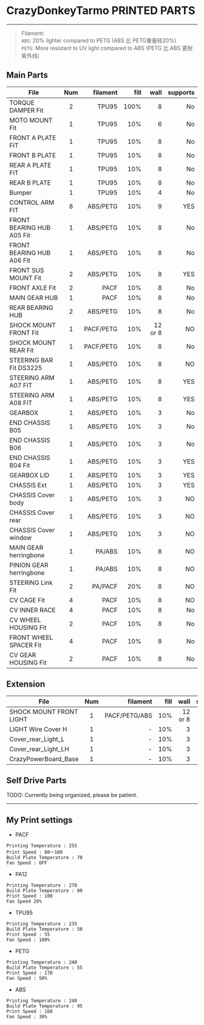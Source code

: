 # CrazyDonkeyTarmo PRINTED PARTS
---
> Filament:  
> `ABS`: 20% lighter compared to PETG  (ABS 比 PETG重量轻20%)  
> `PETG`: More resistant to UV light compared to ABS  (PETG 比 ABS 更耐紫外线)


## Main Parts
| File              | Num           | filament  | fill | wall| supports|
| ------------------|:-------------:| ---------:| ----:|----:|----:|
| TORQUE DAMPER Fit | 2 | TPU95 | 100% | 8 | No
| MOTO MOUNT Fit    | 1 | TPU95 | 10% | 6 | No
| FRONT A PLATE FIT | 1 | TPU95 | 10% | 8 | No
| FRONT B PLATE     | 1 | TPU95 | 10% | 8 | No
| REAR A PLATE FIT  | 1 | TPU95 | 10% | 8 | No
| REAR B PLATE      | 1 | TPU95 | 10% | 8 | No
| Bumper            | 1 | TPU95 | 10% | 4 | No
| CONTROL ARM FIT   | 8 | ABS/PETG | 10% |9| YES
| FRONT BEARING HUB A05 Fit | 1 | ABS/PETG    | 10% |8| No
| FRONT BEARING HUB A06 Fit | 1 | ABS/PETG    | 10% |8| No
| FRONT SUS MOUNT Fit   | 2 | ABS/PETG    | 10% |8| YES
| FRONT AXLE Fit    | 2 | PACF  | 10% |8| No
| MAIN GEAR HUB     | 1 | PACF  | 10% |8| No
| REAR BEARING HUB  | 2 | ABS/PETG | 10% |8| No
| SHOCK MOUNT FRONT Fit|1 |PACF/PETG  | 10% | 12 or 8| NO
| SHOCK MOUNT REAR Fit  | 1 | PACF/PETG  | 10% |8| No
| STEERING BAR Fit DS3225  | 1 | ABS/PETG   | 10% |8| NO
| STEERING ARM A07 FIT  | 1 | ABS/PETG  | 10% |8| YES
| STEERING ARM A08 FIT | 1 | ABS/PETG  | 10% |8| YES
| GEARBOX           | 1| ABS/PETG | 10% |3| No
| END CHASSIS B05   | 1| ABS/PETG | 10% |3| No
| END CHASSIS B06   | 1| ABS/PETG | 10% |3| No
| END CHASSIS B04 Fit| 1| ABS/PETG | 10% |3| YES
| GEARBOX LID       | 1| ABS/PETG | 10% |3| YES
| CHASSIS Ext   | 1 | ABS/PETG | 10% |3| YES
| CHASSIS Cover body   | 1 | ABS/PETG | 10% |3| NO
| CHASSIS Cover rear   | 1 | ABS/PETG | 10% |3| NO
| CHASSIS Cover window  | 1 | ABS/PETG | 10% |3| NO
| MAIN GEAR herringbone  | 1 | PA/ABS  |  10% |8| NO
| PINION GEAR herringbone  | 1 | PA/ABS  |  10% |8| NO
| STEERING Link Fit  | 2 | PA/PACF | 20% |8| NO
| CV CAGE Fit       | 4 | PACF | 10% |8| NO
| CV INNER RACE     | 4 | PACF    | 10% |8| No
| CV WHEEL HOUSING Fit  | 2 | PACF    | 10% |8| No
| FRONT WHEEL SPACER Fit    | 4 | PACF    | 10% |8| No
| CV GEAR HOUSING Fit  | 2 | PACF    | 10% |8| No

## Extension
| File              | Num           | filament  | fill | wall| supports|
| ------------------|:-------------:| ---------:| ----:|----:|----:|
| SHOCK MOUNT FRONT LIGHT|1 |PACF/PETG/ABS| 10% | 12 or 8| NO
| LIGHT Wire Cover H | 1 | - | 10% | 3 | NO
| Cover_rear_Light_L  | 1 | - | 10% | 3 | NO
| Cover_rear_Light_LH  | 1 | - | 10% | 3 | NO
| CrazyPowerBoard_Base  | 1 | - | 10% | 3 | NO

## Self Drive Parts

TODO: Currently being organized, please be patient.




----
## My Print settings 
* PACF
```
Printing Temperature : 255
Print Speed : 80～100
Build Plate Temperature : 70
Fan Speed : OFF
```

* PA12
```
Printing Temperature : 270
Build Plate Temperature : 80
Print Speed : 100
Fan Speed 20%
```

* TPU95
```
Printing Temperature : 235
Build Plate Temperature : 50
Print Speed : 55
Fan Speed : 100%
```

* PETG
```
Printing Temperature : 240
Build Plate Temperature : 55
Print Speed : 170
Fan Speed : 50%
```

* ABS
```
Printing Temperature : 240
Build Plate Temperature : 95
Print Speed : 160
Fan Speed : 30%
```